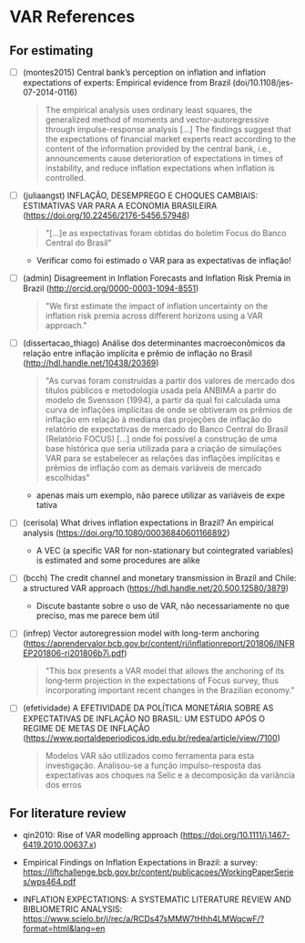 # VAR References

## For estimating

- [ ] (montes2015) Central bank’s perception on inflation and inflation expectations of experts: Empirical evidence from Brazil (doi/10.1108/jes-07-2014-0116)
    > The empirical analysis uses ordinary least squares, the generalized method of moments and vector-autoregressive through impulse-response analysis [...] The findings suggest that the expectations of financial market experts react according to the content of the information provided by the central bank, i.e., announcements cause deterioration of expectations in times of instability, and reduce inflation expectations when inflation is controlled. 

- [ ] (juliaangst) INFLAÇÃO, DESEMPREGO E CHOQUES CAMBIAIS: ESTIMATIVAS VAR PARA A ECONOMIA BRASILEIRA (https://doi.org/10.22456/2176-5456.57948)
    > "[...]e as expectativas foram obtidas do boletim Focus do Banco Central do Brasil"
    - Verificar como foi estimado o VAR para as expectativas de inflação!
    
- [ ] (admin) Disagreement in Inflation Forecasts and Inflation Risk Premia in Brazil (http://orcid.org/0000-0003-1094-8551)
    > "We first estimate the impact of inflation uncertainty on the inflation risk premia across different horizons using a VAR approach."
    
- [ ] (dissertacao_thiago) Análise dos determinantes macroeconômicos da relação entre inflação implícita e prêmio de inflação no Brasil (http://hdl.handle.net/10438/20369)
    > "As curvas foram construídas a partir dos valores de mercado dos títulos públicos e metodologia usada pela ANBIMA a partir do modelo de Svensson (1994), a partir da qual foi calculada uma curva de inflações implícitas de onde se obtiveram os prêmios de inflação em relação à mediana das projeções de inflação do relatório de expectativas de mercado do Banco Central do Brasil (Relatório FOCUS) [...] onde foi possível a construção de uma base histórica que seria utilizada para a criação de simulações VAR para se estabelecer as relações das inflações implícitas e prêmios de inflação com as demais variáveis de mercado escolhidas"
    - apenas mais um exemplo, não parece utilizar as variáveis de expe tativa

- [ ] (cerisola) What drives inflation expectations in Brazil? An empirical analysis (https://doi.org/10.1080/00036840601166892)
    - A VEC (a specific VAR for non-stationary but cointegrated variables) is estimated and some procedures are alike 

- [ ] (bcch) The credit channel and monetary transmission in Brazil and Chile: a structured VAR approach (https://hdl.handle.net/20.500.12580/3879)
    - Discute bastante sobre o uso de VAR, não necessariamente no que preciso, mas me parece bem útil

- [ ] (infrep) Vector autoregression model with long-term anchoring (https://aprendervalor.bcb.gov.br/content/ri/inflationreport/201806/INFREP201806-ri201806b7i.pdf)
    > "This box presents a VAR model that allows the anchoring of its long‑term projection in the expectations of
Focus survey, thus incorporating important recent changes in the Brazilian economy."

- [ ] (efetividade) A EFETIVIDADE DA POLÍTICA MONETÁRIA SOBRE AS EXPECTATIVAS DE INFLAÇÃO NO BRASIL: UM ESTUDO APÓS O REGIME DE METAS DE INFLAÇÃO (https://www.portaldeperiodicos.idp.edu.br/redea/article/view/7100)
    > Modelos VAR são utilizados como ferramenta para esta investigação. Analisou-se a função impulso-resposta das expectativas aos choques na Selic e a decomposição da variância dos erros

## For literature review
- qin2010: Rise of VAR modelling approach (https://doi.org/10.1111/j.1467-6419.2010.00637.x)

- Empirical Findings on Inflation Expectations in Brazil: a survey: https://liftchallenge.bcb.gov.br/content/publicacoes/WorkingPaperSeries/wps464.pdf
- INFLATION EXPECTATIONS: A SYSTEMATIC LITERATURE REVIEW AND BIBLIOMETRIC ANALYSIS: https://www.scielo.br/j/rec/a/RCDs47sMMW7tHhh4LMWqcwF/?format=html&lang=en
